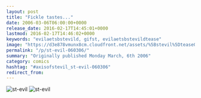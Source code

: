 ```yaml
---
layout: post
title: "Fickle tastes..."
date: 2006-03-06T06:00:00+0000
release_date: 2016-02-17T14:45:01+0000
lastmod: 2016-02-17T14:46:02+0000
keywords: "evilaetsbstevild, gifst, evilaetsbstevildtease"
image: "https://d3e878vmunx8cm.cloudfront.net/assets/%5Bstevil%5Dtease03-06-06.gif"
permalink: "/p/st-evil-060306/"
summary: "Originally published Monday March, 6th 2006"
category: comics
hashtag: "#axisofstevil_st-evil-060306"
redirect_from:
---
```


![st-evil](https://d3e878vmunx8cm.cloudfront.net/assets/%5Bstevil%5Dtease03-06-06.gif)
![st-evil](https://d3e878vmunx8cm.cloudfront.net/assets/%5Bstevil%5D03-06-06.gif)
